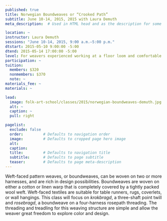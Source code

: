 ```yaml
---
published: true
title: Norwegian Boundweaves or “Crooked Path” 
subtitle: June 10-14, 2015, 2015 with Laura Demuth
meta_description:  # Used in HTML head and as the description for some search engines

location: ~
instructor: Laura Demuth
sessions: "June 10-14, 2015, 9:00 a.m.–5:00 p.m."
dtstart: 2015-05-10 9:00:00 -5:00
dtend: 2015-05-14 17:00:00 -5:00
level: For weavers experienced working at a floor loom and comfortable reading weaving drafts. 
participation: ~
tuition:
  members: $320
  nonmembers: $370
  note: ~
materials_fee: ~
materials: ~

lead:
  image: folk-art-school/classes/2015/norwegian-boundweaves-demuth.jpg
  alt: ~
  caption: ~
  pull: right

pagelist:
  exclude: false
  order:         # Defaults to navigation order  
  image:         # Defaults to cropped page hero image
  alt:
  caption:
  title:         # Defaults to navigation title
  subtitle:      # Defaults to page subtitle
  teaser:        # Defaults to page meta-description 
---
```

Weft-faced pattern weaves, or boundweaves, can be woven on two or more harnesses, and are rich in design possibilities. Boundweaves are woven on either a cotton or linen warp that is completely covered by a tightly packed wool weft. Weft-faced textiles are suitable for table runners, rugs, coverlets, or wall hangings. This class will focus on _krokbragd_, a three-shaft point twill and _rosebragd_, a boundweave on a four-harness rosepath threading. The threading and treadling for this weaving structure are simple and allow the weaver great freedom to explore color and design. 
